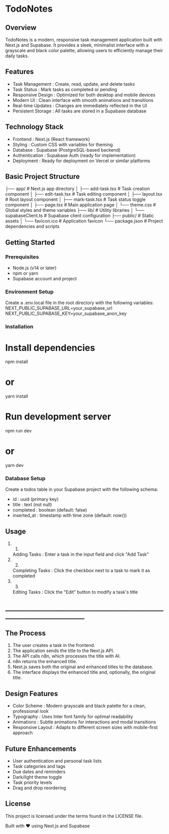# TodoNotes
## Overview
TodoNotes is a modern, responsive task management application built with Next.js and Supabase. It provides a sleek, minimalist interface with a grayscale and black color palette, allowing users to efficiently manage their daily tasks.

## Features
- Task Management : Create, read, update, and delete tasks
- Task Status : Mark tasks as completed or pending
- Responsive Design : Optimized for both desktop and mobile devices
- Modern UI : Clean interface with smooth animations and transitions
- Real-time Updates : Changes are immediately reflected in the UI
- Persistent Storage : All tasks are stored in a Supabase database
## Technology Stack
- Frontend : Next.js (React framework)
- Styling : Custom CSS with variables for theming
- Database : Supabase (PostgreSQL-based backend)
- Authentication : Supabase Auth (ready for implementation)
- Deployment : Ready for deployment on Vercel or similar platforms

## Basic Project Structure
├── app/                  # Next.js app directory
│   ├── add-task.tsx      # Task creation component
│   ├── edit-task.tsx     # Task editing component
│   ├── layout.tsx        # Root layout component
│   ├── mark-task.tsx     # Task status toggle component
│   ├── page.tsx          # Main application page
│   └── theme.css         # Global styles and theme variables
├── lib/                  # Utility libraries
│   └── supabaseClient.ts # Supabase client configuration
├── public/               # Static assets
│   └── favicon.ico       # Application favicon
└── package.json          # Project dependencies and scripts


## Getting Started
### Prerequisites
- Node.js (v14 or later)
- npm or yarn
- Supabase account and project
### Environment Setup
Create a .env.local file in the root directory with the following variables:
NEXT_PUBLIC_SUPABASE_URL=your_supabase_url
NEXT_PUBLIC_SUPABASE_KEY=your_supabase_anon_key

### Installation
# Install dependencies
npm install
# or
yarn install

# Run development server
npm run dev
# or
yarn dev
### Database Setup
Create a todos table in your Supabase project with the following schema:

- id : uuid (primary key)
- title : text (not null)
- completed : boolean (default: false)
- inserted_at : timestamp with time zone (default: now())
## Usage
1. 1.
   Adding Tasks : Enter a task in the input field and click "Add Task"
2. 2.
   Completing Tasks : Click the checkbox next to a task to mark it as completed
3. 3.
   Editing Tasks : Click the "Edit" button to modify a task's title
## ___________________________________________________________________________

## The Process

1. The user creates a task in the frontend.
2. The application sends the title to the Next.js API.
3. The API calls n8n, which processes the title with AI.
4. n8n returns the enhanced title.
5. Next.js saves both the original and enhanced titles to the database.
6. The interface displays the enhanced title and, optionally, the original title.

## Design Features
- Color Scheme : Modern grayscale and black palette for a clean, professional look
- Typography : Uses Inter font family for optimal readability
- Animations : Subtle animations for interactions and modal transitions
- Responsive Layout : Adapts to different screen sizes with mobile-first approach
## Future Enhancements
- User authentication and personal task lists
- Task categories and tags
- Due dates and reminders
- Dark/light theme toggle
- Task priority levels
- Drag and drop reordering
## License
This project is licensed under the terms found in the LICENSE file.

Built with ♥ using Next.js and Supabase